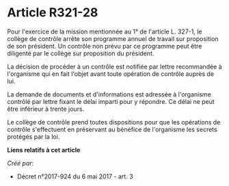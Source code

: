 # Article R321-28

Pour l'exercice de la mission mentionnée au 1° de l'article L. 327-1, le collège de contrôle arrête son programme annuel de
travail sur proposition de son président. Un contrôle non prévu par ce programme peut être diligenté par le collège sur
proposition du président.

La décision de procéder à un contrôle est notifiée par lettre recommandée à l'organisme qui en fait l'objet avant toute
opération de contrôle auprès de lui.

La demande de documents et d'informations est adressée à l'organisme contrôlé par lettre fixant le délai imparti pour y
répondre. Ce délai ne peut être inférieur à trente jours.

Le collège de contrôle prend toutes dispositions pour que les opérations de contrôle s'effectuent en préservant au bénéfice
de l'organisme les secrets protégés par la loi.

**Liens relatifs à cet article**

_Créé par_:

  - Décret n°2017-924 du 6 mai 2017 - art. 3
